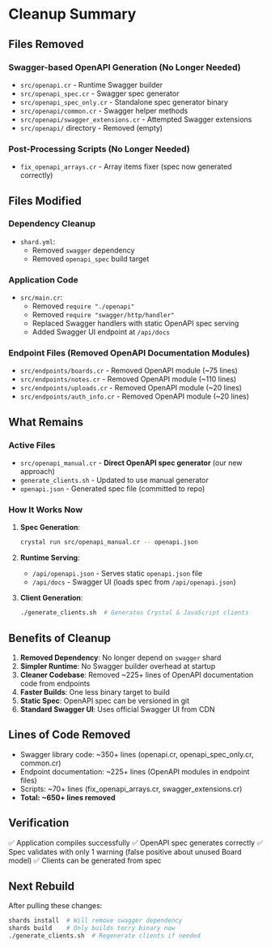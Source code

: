 # Cleanup Summary

## Files Removed

### Swagger-based OpenAPI Generation (No Longer Needed)
- `src/openapi.cr` - Runtime Swagger builder
- `src/openapi_spec.cr` - Swagger spec generator
- `src/openapi_spec_only.cr` - Standalone spec generator binary
- `src/openapi/common.cr` - Swagger helper methods
- `src/openapi/swagger_extensions.cr` - Attempted Swagger extensions
- `src/openapi/` directory - Removed (empty)

### Post-Processing Scripts (No Longer Needed)
- `fix_openapi_arrays.cr` - Array items fixer (spec now generated correctly)

## Files Modified

### Dependency Cleanup
- `shard.yml`:
  - Removed `swagger` dependency
  - Removed `openapi_spec` build target

### Application Code
- `src/main.cr`:
  - Removed `require "./openapi"`
  - Removed `require "swagger/http/handler"`
  - Replaced Swagger handlers with static OpenAPI spec serving
  - Added Swagger UI endpoint at `/api/docs`

### Endpoint Files (Removed OpenAPI Documentation Modules)
- `src/endpoints/boards.cr` - Removed OpenAPI module (~75 lines)
- `src/endpoints/notes.cr` - Removed OpenAPI module (~110 lines)
- `src/endpoints/uploads.cr` - Removed OpenAPI module (~20 lines)
- `src/endpoints/auth_info.cr` - Removed OpenAPI module (~20 lines)

## What Remains

### Active Files
- `src/openapi_manual.cr` - **Direct OpenAPI spec generator** (our new approach)
- `generate_clients.sh` - Updated to use manual generator
- `openapi.json` - Generated spec file (committed to repo)

### How It Works Now

1. **Spec Generation**:
   ```bash
   crystal run src/openapi_manual.cr -- openapi.json
   ```

2. **Runtime Serving**:
   - `/api/openapi.json` - Serves static `openapi.json` file
   - `/api/docs` - Swagger UI (loads spec from `/api/openapi.json`)

3. **Client Generation**:
   ```bash
   ./generate_clients.sh  # Generates Crystal & JavaScript clients
   ```

## Benefits of Cleanup

1. **Removed Dependency**: No longer depend on `swagger` shard
2. **Simpler Runtime**: No Swagger builder overhead at startup
3. **Cleaner Codebase**: Removed ~225+ lines of OpenAPI documentation code from endpoints
4. **Faster Builds**: One less binary target to build
5. **Static Spec**: OpenAPI spec can be versioned in git
6. **Standard Swagger UI**: Uses official Swagger UI from CDN

## Lines of Code Removed

- Swagger library code: ~350+ lines (openapi.cr, openapi_spec_only.cr, common.cr)
- Endpoint documentation: ~225+ lines (OpenAPI modules in endpoint files)
- Scripts: ~70+ lines (fix_openapi_arrays.cr, swagger_extensions.cr)
- **Total: ~650+ lines removed**

## Verification

✅ Application compiles successfully
✅ OpenAPI spec generates correctly
✅ Spec validates with only 1 warning (false positive about unused Board model)
✅ Clients can be generated from spec

## Next Rebuild

After pulling these changes:
```bash
shards install  # Will remove swagger dependency
shards build    # Only builds tocry binary now
./generate_clients.sh  # Regenerate clients if needed
```
